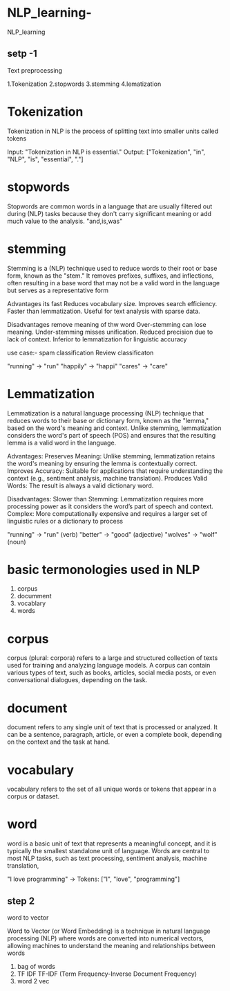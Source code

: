 # NLP_learning-
NLP_learning


## setp -1 

Text preprocessing

1.Tokenization 
2.stopwords 
3.stemming
4.lematization




# Tokenization

Tokenization in NLP is the process of splitting text into smaller units called tokens

Input: "Tokenization in NLP is essential."
Output: ["Tokenization", "in", "NLP", "is", "essential", "."]


# stopwords
Stopwords are common words in a language that are usually filtered out during (NLP) tasks because they don't carry significant meaning or add much value to the analysis.
"and,is,was"


# stemming  
Stemming is a (NLP) technique used to reduce words to their root or base form, known as the "stem." It removes prefixes, suffixes, and inflections, often resulting in a base word that may not be a valid word in the language but serves as a representative form

Advantages
its fast 
Reduces vocabulary size.
Improves search efficiency.
Faster than lemmatization.
Useful for text analysis with sparse data.

Disadvantages
remove meaning of thw word
Over-stemming can lose meaning.
Under-stemming misses unification.
Reduced precision due to lack of context.
Inferior to lemmatization for linguistic accuracy

use case:-
spam classification
Review classificaton 


"running" → "run"
"happily" → "happi"
"cares" → "care"


# Lemmatization 
Lemmatization is a natural language processing (NLP) technique that reduces words to their base or dictionary form, known as the "lemma," based on the word's meaning and context. Unlike stemming, lemmatization considers the word's part of speech (POS) and ensures that the resulting lemma is a valid word in the language.


Advantages:
Preserves Meaning: Unlike stemming, lemmatization retains the word's meaning by ensuring the lemma is contextually correct.
Improves Accuracy: Suitable for applications that require understanding the context (e.g., sentiment analysis, machine translation).
Produces Valid Words: The result is always a valid dictionary word.

Disadvantages:
Slower than Stemming: Lemmatization requires more processing power as it considers the word’s part of speech and context.
Complex: More computationally expensive and requires a larger set of linguistic rules or a dictionary to process


"running" → "run" (verb)
"better" → "good" (adjective)
"wolves" → "wolf" (noun)





# basic termonologies used in NLP

1. corpus
2. documment
3. vocablary
4. words 


# corpus 
corpus (plural: corpora) refers to a large and structured collection of texts used for training and analyzing language models. A corpus can contain various types of text, such as books, articles, social media posts, or even conversational dialogues, depending on the task.

# document

document refers to any single unit of text that is processed or analyzed. It can be a sentence, paragraph, article, or even a complete book, depending on the context and the task at hand.

# vocabulary

vocabulary refers to the set of all unique words or tokens that appear in a corpus or dataset.

# word

word is a basic unit of text that represents a meaningful concept, and it is typically the smallest standalone unit of language. Words are central to most NLP tasks, such as text processing, sentiment analysis, machine translation,

 "I love programming" → Tokens: ["I", "love", "programming"]



## step 2 

word to vector 

Word to Vector (or Word Embedding) is a technique in natural language processing (NLP) where words are converted into numerical vectors, allowing machines to understand the meaning and relationships between words


1. bag of words
2. TF IDF    TF-IDF (Term Frequency-Inverse Document Frequency)
2. word 2 vec




